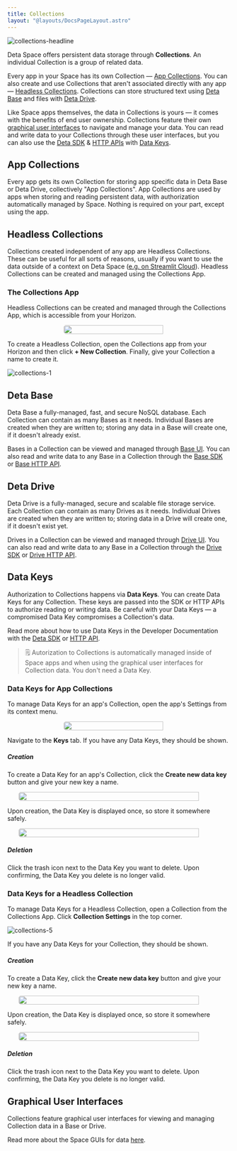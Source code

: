 ```yaml
---
title: Collections
layout: "@layouts/DocsPageLayout.astro"
---
```


![collections-headline](/docs_assets/use/collections-headline.png)

Deta Space offers persistent data storage through **Collections**. An individual Collection is a group of related data.

Every app in your Space has its own Collection — [App Collections](#app-collections). You can also create and use Collections that aren't associated directly with any app — [Headless Collections](#headless-collections). Collections can store structured text using [Deta Base](#deta-base) and files with [Deta Drive](#deta-drive).

Like Space apps themselves, the data in Collections is yours — it comes with the benefits of end user ownership. Collections feature their own [graphical user interfaces](/docs/en/use/your-data/guis) to navigate and manage your data. You can read and write data to your Collections through these user interfaces, but you can also use the [Deta SDK](/docs/en/build/reference/sdk) & [HTTP APIs](/docs/en/build/reference/http-api) with [Data Keys](#data-keys).

## App Collections

Every app gets its own Collection for storing app specific data in Deta Base or Deta Drive, collectively "App Collections". App Collections are used by apps when storing and reading persistent data, with authorization automatically managed by Space. Nothing is required on your part, except using the app.

## Headless Collections

Collections created independent of any app are Headless Collections. These can be useful for all sorts of reasons, usually if you want to use the data outside of a context on Deta Space ([e.g. on Streamlit Cloud](https://docs.streamlit.io/knowledge-base/tutorials/databases/deta-base)). Headless Collections can be created and managed using the Collections App.

### The Collections App

Headless Collections can be created and managed through the Collections App, which is accessible from your Horizon.

<div style="display:flex; justify-content: center;"><img style="border-radius: 5px; width: 90%; max-width: 250px;" src="/docs_assets/use/collections-app.png"/></div>

To create a Headless Collection, open the Collections app from your Horizon and then click **+ New Collection**. Finally, give your Collection a name to create it.

![collections-1](/docs_assets/use/collections-1.png)

## Deta Base

Deta Base a fully-managed, fast, and secure NoSQL database. Each Collection can contain as many Bases as it needs. Individual Bases are created when they are written to; storing any data in a Base will create one, if it doesn't already exist.

Bases in a Collection can be viewed and managed through [Base UI](/docs/en/use/your-data/guis#base-ui). You can also read and write data to any Base in a Collection through the [Base SDK](/docs/en/build/reference/sdk/base) or [Base HTTP API](/docs/en/build/reference/http-api/base).

## Deta Drive

Deta Drive is a fully-managed, secure and scalable file storage service. Each Collection can contain as many Drives as it needs. Individual Drives are created when they are written to; storing data in a Drive will create one, if it doesn't exist yet.

Drives in a Collection can be viewed and managed through [Drive UI](/docs/en/use/your-data/guis#drive-ui). You can also read and write data to any Base in a Collection through the [Drive SDK](/docs/en/build/reference/sdk/drive) or [Drive HTTP API](/docs/en/build/reference/http-api/drive).

## Data Keys

Authorization to Collections happens via **Data Keys**. You can create Data Keys for any Collection. These keys are passed into the SDK or HTTP APIs to authorize reading or writing data. Be careful with your Data Keys — a compromised Data Key compromises a Collection's data.

Read more about how to use Data Keys in the Developer Documentation with the [Deta SDK](/docs/en/build/reference/sdk) or [HTTP API](/docs/en/build/reference/http-api).

> 🗒️ Autorization to Collections is automatically managed inside of Space apps and when using the graphical user interfaces for Collection data. You don't need a Data Key.

### Data Keys for App Collections

To manage Data Keys for an app's Collection, open the app's Settings from its context menu.

<div style="display:flex; justify-content: center;"><img style="border-radius: 5px; width: 90%; max-width: 250px;" src="/docs_assets/use/collections-2.png"/></div>

Navigate to the **Keys** tab. If you have any Data Keys, they should be shown.

##### Creation

To create a Data Key for an app's Collection, click the **Create new data key** button and give your new key a name.

<div style="display:flex; justify-content: center;"><img style="border-radius: 5px; width: 90%; max-width: 500px;" src="/docs_assets/use/collections-3.png"/></div>

Upon creation, the Data Key is displayed once, so store it somewhere safely.

<div style="display:flex; justify-content: center;"><img style="border-radius: 5px; width: 90%; max-width: 500px;" src="/docs_assets/use/collections-4.png"/></div>

##### Deletion

Click the trash icon next to the Data Key you want to delete. Upon confirming, the Data Key you delete is no longer valid.

### Data Keys for a Headless Collection

To manage Data Keys for a Headless Collection, open a Collection from the Collections App. Click **Collection Settings** in the top corner.

![collections-5](/docs_assets/use/collections-5.png)

If you have any Data Keys for your Collection, they should be shown.

##### Creation

To create a Data Key, click the **Create new data key** button and give your new key a name.

<div style="display:flex; justify-content: center;"><img style="border-radius: 5px; width: 90%; max-width: 500px;" src="/docs_assets/use/collections-6.png"/></div>

Upon creation, the Data Key is displayed once, so store it somewhere safely.

<div style="display:flex; justify-content: center;"><img style="border-radius: 5px; width: 90%; max-width: 500px;" src="/docs_assets/use/collections-7.png"/></div>

##### Deletion

Click the trash icon next to the Data Key you want to delete. Upon confirming, the Data Key you delete is no longer valid.

## Graphical User Interfaces

Collections feature graphical user interfaces for viewing and managing Collection data in a Base or Drive.

Read more about the Space GUIs for data [here](/docs/en/use/your-data/guis).